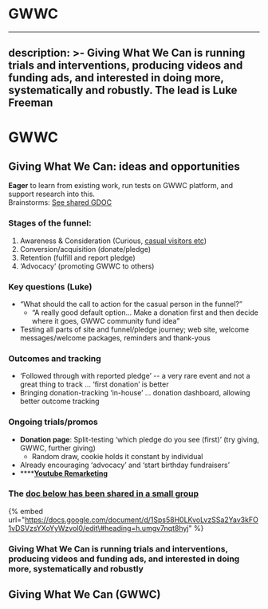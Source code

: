 # GWWC

---
description: >-
  Giving What We Can is running trials and interventions, producing videos and
  funding ads, and interested in doing more, systematically and robustly. The
  lead is Luke Freeman
---

# GWWC

## Giving What We Can: ideas and opportunities

**Eager** to learn from existing work, run tests on GWWC platform, and support research into this.   
Brainstorms: [See shared GDOC](https://docs.google.com/document/d/1Sps58H0LKvoLvzSSa2Yav3kFO1vDSVzsYXoYyWzvol0/edit#heading=h.umgv7nqt8hyj)

### **Stages of the funnel:** 

1. Awareness & Consideration \(Curious, [casual visitors etc](web-page-casual-visitors.md)\)  
2. Conversion/acquisition \(donate/pledge\)  
3. Retention \(fulfill and report pledge\)  
4. ‘Advocacy’ \(promoting GWWC to others\)

### **Key questions \(Luke\)**

* “What should the call to action for the casual person in the funnel?”
  * “A really good default option… Make a donation first and then decide where it goes, GWWC community fund idea”
* Testing all parts of site and funnel/pledge journey; web site, welcome messages/welcome packages, reminders and thank-yous

### **Outcomes and tracking**

* ‘Followed through with reported pledge’ -- a very rare event and not a great thing to track … ‘first donation’ is better
* Bringing donation-tracking ‘in-house’ … donation dashboard, allowing  better outcome tracking

### Ongoing trials/promos

* **Donation page**: Split-testing ‘which pledge do you see \(first\)’ \(try giving, GWWC, further giving\)
  * Random draw, cookie holds it constant by individual
* Already encouraging ‘advocacy’ and ‘start birthday fundraisers’
* \*\*\*\*[**Youtube Remarketing**](youtube-remarketing.md) 

### The [doc below has been shared in a small group](https://docs.google.com/document/d/1Sps58H0LKvoLvzSSa2Yav3kFO1vDSVzsYXoYyWzvol0/edit#heading=h.umgv7nqt8hyj)

{% embed url="https://docs.google.com/document/d/1Sps58H0LKvoLvzSSa2Yav3kFO1vDSVzsYXoYyWzvol0/edit\#heading=h.umgv7nqt8hyj" %}

### Giving What We Can is running trials and interventions, producing videos and funding ads, and interested in doing more, systematically and robustly

## Giving What We Can \(GWWC\)


